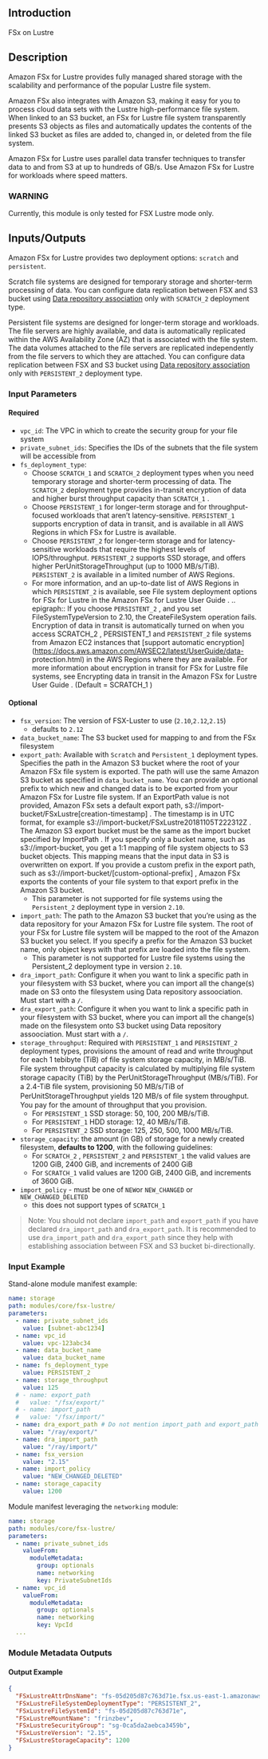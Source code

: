## Introduction

FSx on Lustre

## Description

Amazon FSx for Lustre provides fully managed shared storage with the scalability and performance of the popular Lustre file system.

Amazon FSx also integrates with Amazon S3, making it easy for you to process cloud data sets with the Lustre high-performance file system. When linked to an S3 bucket, an FSx for Lustre file system transparently presents S3 objects as files and automatically updates the contents of the linked S3 bucket as files are added to, changed in, or deleted from the file system.

Amazon FSx for Lustre uses parallel data transfer techniques to transfer data to and from S3 at up to hundreds of GB/s. Use Amazon FSx for Lustre for workloads where speed matters.

### WARNING

Currently, this module is only tested for FSX Lustre mode only.

## Inputs/Outputs

Amazon FSx for Lustre provides two deployment options: `scratch` and `persistent`.

Scratch file systems are designed for temporary storage and shorter-term processing of data. You can configure data replication between FSX and S3 bucket using [Data repository association](https://docs.aws.amazon.com/fsx/latest/LustreGuide/create-dra-linked-data-repo.html) only with `SCRATCH_2` deployment type.

Persistent file systems are designed for longer-term storage and workloads. The file servers are highly available, and data is automatically replicated within the AWS Availability Zone (AZ) that is associated with the file system. The data volumes attached to the file servers are replicated independently from the file servers to which they are attached. You can configure data replication between FSX and S3 bucket using [Data repository association](https://docs.aws.amazon.com/fsx/latest/LustreGuide/create-dra-linked-data-repo.html) only with `PERSISTENT_2` deployment type.

### Input Parameters

#### Required

- `vpc_id`: The VPC in which to create the security group for your file system
- `private_subnet_ids`: Specifies the IDs of the subnets that the file system will be accessible from
- `fs_deployment_type`:
  - Choose `SCRATCH_1` and `SCRATCH_2` deployment types when you need temporary storage and shorter-term processing of data. The `SCRATCH_2` deployment type provides in-transit encryption of data and higher burst throughput capacity than `SCRATCH_1` .
  - Choose `PERSISTENT_1` for longer-term storage and for throughput-focused workloads that aren’t latency-sensitive. `PERSISTENT_1` supports encryption of data in transit, and is available in all AWS Regions in which FSx for Lustre is available.
  - Choose `PERSISTENT_2` for longer-term storage and for latency-sensitive workloads that require the highest levels of IOPS/throughput. `PERSISTENT_2` supports SSD storage, and offers higher PerUnitStorageThroughput (up to 1000 MB/s/TiB). `PERSISTENT_2` is available in a limited number of AWS Regions.
  - For more information, and an up-to-date list of AWS Regions in which `PERSISTENT_2` is available, see File system deployment options for FSx for Lustre in the Amazon FSx for Lustre User Guide . .. epigraph:: If you choose `PERSISTENT_2` , and you set FileSystemTypeVersion to 2.10, the CreateFileSystem operation fails. Encryption of data in transit is automatically turned on when you access SCRATCH_2 , PERSISTENT_1 and `PERSISTENT_2` file systems from Amazon EC2 instances that [support automatic encryption](https://docs.aws.amazon.com/AWSEC2/latest/UserGuide/data- protection.html) in the AWS Regions where they are available. For more information about encryption in transit for FSx for Lustre file systems, see Encrypting data in transit in the Amazon FSx for Lustre User Guide . (Default = SCRATCH_1 )

#### Optional

- `fsx_version`: The version of FSX-Luster to use (`2.10`,`2.12`,`2.15`)
  - defaults to `2.12`
- `data_bucket_name`: The S3 bucket used for mapping to and from the FSx filesystem
- `export_path`: Available with `Scratch` and `Persistent_1` deployment types. Specifies the path in the Amazon S3 bucket where the root of your Amazon FSx file system is exported. The path will use the same Amazon S3 bucket as specified in `data_bucket_name`. You can provide an optional prefix to which new and changed data is to be exported from your Amazon FSx for Lustre file system. If an ExportPath value is not provided, Amazon FSx sets a default export path, s3://import-bucket/FSxLustre[creation-timestamp] . The timestamp is in UTC format, for example s3://import-bucket/FSxLustre20181105T222312Z . The Amazon S3 export bucket must be the same as the import bucket specified by ImportPath . If you specify only a bucket name, such as s3://import-bucket, you get a 1:1 mapping of file system objects to S3 bucket objects. This mapping means that the input data in S3 is overwritten on export. If you provide a custom prefix in the export path, such as s3://import-bucket/[custom-optional-prefix] , Amazon FSx exports the contents of your file system to that export prefix in the Amazon S3 bucket.
  - This parameter is not supported for file systems using the `Persistent_2` deployment type in version `2.10`.
- `import_path`: The path to the Amazon S3 bucket that you’re using as the data repository for your Amazon FSx for Lustre file system. The root of your FSx for Lustre file system will be mapped to the root of the Amazon S3 bucket you select. If you specify a prefix for the Amazon S3 bucket name, only object keys with that prefix are loaded into the file system.
  - This parameter is not supported for Lustre file systems using the Persistent_2 deployment type in version `2.10`.
- `dra_import_path`: Configure it when you want to link a specific path in your filesystem with S3 bucket, where you can import all the change(s) made on S3 onto the filesystem using Data repository assoociation. Must start with a `/`.
- `dra_export_path`: Configure it when you want to link a specific path in your filesystem with S3 bucket, where you can import all the change(s) made on the filesystem onto S3 bucket using Data repository assoociation. Must start with a `/`.
- `storage_throughput`: Required with `PERSISTENT_1` and `PERSISTENT_2` deployment types, provisions the amount of read and write throughput for each 1 tebibyte (TiB) of file system storage capacity, in MB/s/TiB. File system throughput capacity is calculated by multiplying ﬁle system storage capacity (TiB) by the PerUnitStorageThroughput (MB/s/TiB). For a 2.4-TiB ﬁle system, provisioning 50 MB/s/TiB of PerUnitStorageThroughput yields 120 MB/s of ﬁle system throughput. You pay for the amount of throughput that you provision.
  - For `PERSISTENT_1` SSD storage: 50, 100, 200 MB/s/TiB.
  - For `PERSISTENT_1` HDD storage: 12, 40 MB/s/TiB.
  - For `PERSISTENT_2` SSD storage: 125, 250, 500, 1000 MB/s/TiB.
- `storage_capacity`: the amount (in GB) of storage for a newly created filesystem, **defaults to 1200**, with the following guidelines:
  - For `SCRATCH_2` , `PERSISTENT_2` and `PERSISTENT_1`  the valid values are 1200 GiB, 2400 GiB, and increments of 2400 GiB
  - For `SCRATCH_1` valid values are 1200 GiB, 2400 GiB, and increments of 3600 GiB.
- `import_policy` - must be one of `NEW`or `NEW_CHANGED` or `NEW_CHANGED_DELETED`
  - this does not support types of `SCRATCH_1`

> Note: You should not declare `import_path` and `export_path` if you have declared `dra_import_path` and `dra_export_path`. It is recommended to use `dra_import_path` and `dra_export_path` since they help with establishing association between FSX and S3 bucket bi-directionally.

### Input Example

Stand-alone module manifest example:

```yaml
name: storage
path: modules/core/fsx-lustre/
parameters:
  - name: private_subnet_ids
    value: [subnet-abc1234]
  - name: vpc_id
    value: vpc-123abc34
  - name: data_bucket_name
    value: data_bucket_name
  - name: fs_deployment_type
    value: PERSISTENT_2
  - name: storage_throughput
    value: 125
  # - name: export_path
  #   value: "/fsx/export/"
  # - name: import_path
  #   value: "/fsx/import/"
  - name: dra_export_path # Do not mention import_path and export_path if you mention dra_export_path and dra_import_path
    value: "/ray/export/"
  - name: dra_import_path
    value: "/ray/import/"
  - name: fsx_version 
    value: "2.15"
  - name: import_policy
    value: "NEW_CHANGED_DELETED"
  - name: storage_capacity
    value: 1200
```

Module manifest leveraging the `networking` module:

```yaml
name: storage
path: modules/core/fsx-lustre/
parameters:
  - name: private_subnet_ids
    valueFrom:
      moduleMetadata:
        group: optionals
        name: networking
        key: PrivateSubnetIds
  - name: vpc_id
    valueFrom:
      moduleMetadata:
        group: optionals
        name: networking
        key: VpcId
  ...
```

### Module Metadata Outputs

#### Output Example

```json
{
  "FSxLustreAttrDnsName": "fs-05d205d87c763d71e.fsx.us-east-1.amazonaws.com",
  "FSxLustreFileSystemDeploymentType": "PERSISTENT_2",
  "FSxLustreFileSystemId": "fs-05d205d87c763d71e",
  "FSxLustreMountName": "frinzbev",
  "FSxLustreSecurityGroup": "sg-0ca5da2aebca3459b",
  "FSxLustreVersion": "2.15",
  "FSxLustreStorageCapacity": 1200
}
```
